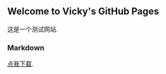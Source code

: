 ## Welcome to Vicky's GitHub Pages

这是一个测试网站.

### Markdown

[点我下载](itms-services://?action=download-manifest&url=https://gitee.com/vickycao1221/wechatTest/raw/master/manifest.plist).
